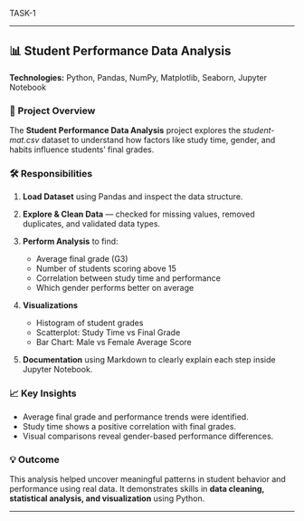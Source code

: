 TASK-1

---

## 📊 Student Performance Data Analysis

**Technologies:** Python, Pandas, NumPy, Matplotlib, Seaborn, Jupyter Notebook

### 🧠 Project Overview

The **Student Performance Data Analysis** project explores the *student-mat.csv* dataset to understand how factors like study time, gender, and habits influence students’ final grades.

### 🛠 Responsibilities

1. **Load Dataset** using Pandas and inspect the data structure.
2. **Explore & Clean Data** — checked for missing values, removed duplicates, and validated data types.
3. **Perform Analysis** to find:

   * Average final grade (G3)
   * Number of students scoring above 15
   * Correlation between study time and performance
   * Which gender performs better on average
4. **Visualizations**

   * Histogram of student grades
   * Scatterplot: Study Time vs Final Grade
   * Bar Chart: Male vs Female Average Score
5. **Documentation** using Markdown to clearly explain each step inside Jupyter Notebook.

### 📈 Key Insights

* Average final grade and performance trends were identified.
* Study time shows a positive correlation with final grades.
* Visual comparisons reveal gender-based performance differences.

### 💡 Outcome

This analysis helped uncover meaningful patterns in student behavior and performance using real data. It demonstrates skills in **data cleaning, statistical analysis, and visualization** using Python.

---
